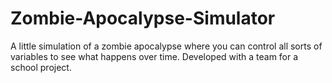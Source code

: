 # Zombie-Apocalypse-Simulator
A little simulation of a zombie apocalypse where you can control all sorts of variables to see what happens over time. Developed with a team for a school project.
